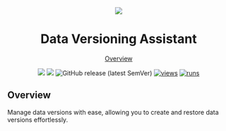 <div align='center' markdown> 
<img src="https://github.com/supervisely-ecosystem/sys-archiver-media/assets/57998637/04b50e52-e8d0-42a7-b125-6c637d122970" /> <br>

# Data Versioning Assistant

<p align='center'>
  <a href='#overview'>Overview</a>
</p>

[![](https://img.shields.io/badge/supervisely-ecosystem-brightgreen)](https://ecosystem.supervisely.com/apps/supervisely-ecosystem/project-versioning)
[![](https://img.shields.io/badge/slack-chat-green.svg?logo=slack)](https://supervisely.com/slack)
![GitHub release (latest SemVer)](https://img.shields.io/github/v/release/supervisely-ecosystem/project-versioning)
[![views](https://app.supervisely.com/img/badges/views/supervisely-ecosystem/project-versioning.png)](https://supervisely.com)
[![runs](https://app.supervisely.com/img/badges/runs/supervisely-ecosystem/project-versioning.png)](https://supervisely.com)

</div>

## Overview

Manage data versions with ease, allowing you to create and restore data versions effortlessly.

